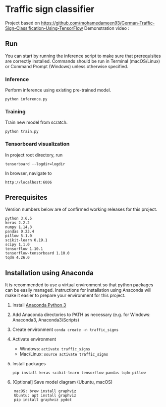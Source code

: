 # Traffic sign classifier
Project based on https://github.com/mohamedameen93/German-Traffic-Sign-Classification-Using-TensorFlow
Demonstration video :

## Run
You can start by running the inference script to make sure that prerequisites are correctly installed.
Commands should be run in Terminal (macOS/Linux) or Command Prompt (Windows) unless otherwise specified.

### Inference
Perform inference using existing pre-trained model.

    python inference.py

### Training
Train new model from scratch.

    python train.py
    
### Tensorboard visualization
In project root directory, run

    tensorboard --logdir=logdir
    
In browser, navigate to
    
    http://localhost:6006

## Prerequisites

Version numbers below are of confirmed working releases for this project.

    python 3.6.5
    keras 2.2.2   
    numpy 1.14.3
    pandas 0.23.4
    pillow 5.1.0
    scikit-learn 0.19.1
    scipy 1.1.0
    tensorflow 1.10.1
    tensorflow-tensorboard 1.10.0
    tqdm 4.26.0
    
## Installation using Anaconda
It is recommended to use a virtual environment so that python packages can be easily managed.
Instructions for installation using Anaconda will make it easier to prepare your environment for this project.

1. Install [Anaconda Python 3](https://www.continuum.io/downloads)
2. Add Anaconda directories to PATH as necessary (e.g. for Windows: Anaconda3, Anaconda3\\Scripts)
3. Create environment `conda create -n traffic_signs`
4. Activate environment
    * Windows: `activate traffic_signs`
    * Mac/Linux: `source activate traffic_signs`
5. Install packages
 
    `pip install keras scikit-learn tensorflow pandas tqdm pillow` 

6. [Optional] Save model diagram (Ubuntu, macOS)
```
    macOS: brew install graphviz
    Ubuntu: apt install graphviz
    pip install graphviz pydot
```
